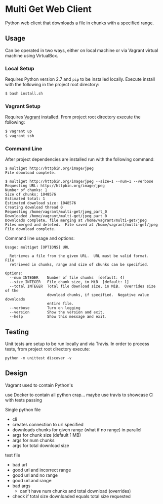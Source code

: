 # Multi Get Web Client
Python web client that downloads a file in chunks with a specified range.

## Usage
Can be operated in two ways, either on local machine or via Vagrant virtual
machine using VirtualBox.

### Local Setup
Requires Python version 2.7 and `pip` to be installed locally.  Execute install
with the following in the project root directory:
```bash
$ bash install.sh
```

### Vagrant Setup
Requires [Vagrant](https://www.vagrantup.com/) installed.  From project root
directory execute the following:
```bash
$ vagrant up
$ vagrant ssh
```


### Command Line
After project dependencies are installed run with the following command:
```
$ multiget http://httpbin.org/image/jpeg
File download complete.

$ multiget http://httpbin.org/image/jpeg --size=1 --num=1 --verbose
Requesting URL: http://httpbin.org/image/jpeg
Number of chunks: 1
Size of chunks: 1048576
Estimated total: 1
Estimated download size: 1048576
Creating download thread 0
Requesting /home/vagrant/multi-get/jpeg_part_0
Downloaded /home/vagrant/multi-get/jpeg_part_0
Downloads complete, file merging at /home/vagrant/multi-get/jpeg
Files merged and deleted.  File saved at /home/vagrant/multi-get/jpeg
File download complete.
```

Command line usage and options:
```
Usage: multiget [OPTIONS] URL

  Retrieves a file from the given URL.  URL must be valid format.  File
  retrieved in chunks, range and size of chunks can be specified.

Options:
  --num INTEGER    Number of file chunks  [default: 4]
  --size INTEGER   File chunk size, in MiB  [default: 1]
  --total INTEGER  Total file download size, in MiB.  Overrides size of the
                   download chunks, if specified.  Negative value downloads
                   entire file.
  --verbose        Turn on logging
  --version        Show the version and exit.
  --help           Show this message and exit.
```

## Testing
Unit tests are setup to be run locally and via Travis.  In order to process
tests, from project root directory execute:
```
python -m unittest discover -v
```

## Design

Vagrant used to contain Python's

use Docker to contain all python crap...
maybe use travis to showcase CI with tests passing

Single python file
 - cli
 - creates connection to url specified
 - downloads chunks for given range (what if no range) in parallel
 - args for chunk size (default 1 MB)
 - args for num chunks
 - args for total download size


test file
 - bad url
 - good url and incorrect range
 - good url and no range
 - good url and range
 - bad args
    - can't have num chunks and total download  (overrides)
 - check if total size downloaded equals total size requested
